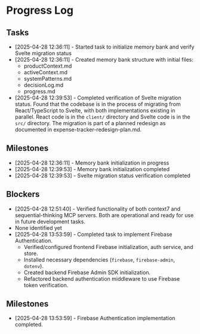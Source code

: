# Progress Log

## Tasks
- [2025-04-28 12:36:11] - Started task to initialize memory bank and verify Svelte migration status
- [2025-04-28 12:36:11] - Created memory bank structure with initial files:
  - productContext.md
  - activeContext.md
  - systemPatterns.md
  - decisionLog.md
  - progress.md
- [2025-04-28 12:39:53] - Completed verification of Svelte migration status. Found that the codebase is in the process of migrating from React/TypeScript to Svelte, with both implementations existing in parallel. React code is in the `client/` directory and Svelte code is in the `src/` directory. The migration is part of a planned redesign as documented in expense-tracker-redesign-plan.md.

## Milestones
- [2025-04-28 12:36:11] - Memory bank initialization in progress
- [2025-04-28 12:39:53] - Memory bank initialization completed
- [2025-04-28 12:39:53] - Svelte migration status verification completed

## Blockers
- [2025-04-28 12:51:40] - Verified functionality of both context7 and sequential-thinking MCP servers. Both are operational and ready for use in future development tasks.
- None identified yet
- [2025-04-28 13:53:59] - Completed task to implement Firebase Authentication.
  - Verified/configured frontend Firebase initialization, auth service, and store.
  - Installed necessary dependencies (`firebase`, `firebase-admin`, `dotenv`).
  - Created backend Firebase Admin SDK initialization.
  - Refactored backend authentication middleware to use Firebase token verification.

## Milestones
- [2025-04-28 13:53:59] - Firebase Authentication implementation completed.